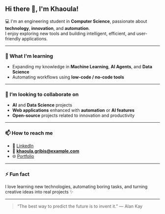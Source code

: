 ## Hi there 👋, I'm Khaoula!

💻 I'm an engineering student in **Computer Science**, passionate about **technology**, **innovation**, and **automation**.  
I enjoy exploring new tools and building intelligent, efficient, and user-friendly applications.

---

### 🌱 What I'm learning
- Expanding my knowledge in **Machine Learning**, **AI Agents**, and **Data Science**  
- Automating workflows using **low-code / no-code tools**

---

### 🤝 I’m looking to collaborate on
- **AI** and **Data Science** projects  
- **Web applications** enhanced with **automation** or **AI features**  
- **Open-source** projects related to innovation and productivity  

---

### 📫 How to reach me
- 💼 [LinkedIn](https://linkedin.com/in/khaoula-gribis)  
- 📧 **khaoula.gribis@example.com**  
- 🌐 [Portfolio](https://khaoulagribis.vercel.app/)

---

### ⚡ Fun fact
I love learning new technologies, automating boring tasks, and turning creative ideas into real projects ✨

---

> “The best way to predict the future is to invent it.” — Alan Kay
